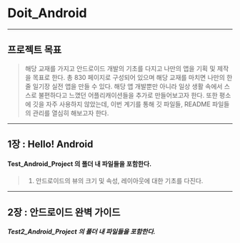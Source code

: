 # Doit_Android
-------------
## 프로젝트 목표
> 해당 교재를 가지고 안드로이드 개발의 기초를 다지고 나만의 앱을 기획 및 제작을 목표로 한다.
> 총 830 페이지로 구성되어 있으며 해당 교재를 마치면 나만의 한 줄 일기장 실전 앱을 만들 수 있다.
> 해당 앱 개발뿐만 아니라 일상 생활 속에서 스스로 불편하다고 느꼈던 어플리캐이션들을 추가로 만들어보고자 한다.
> 또한 평소에 깃을 자주 사용하지 않았는데, 이번 계기를 통해 깃 파일들, README 파일들의 관리를 열심히 해보고자 한다.

-------------

## 1장 : Hello! Android
#### Test_Android_Project 의 폴더 내 파일들을 포함한다.
> 1. 안드로이드의 뷰의 크기 및 속성, 레이아웃에 대한 기초를 다진다.

-------------

## 2장 : 안드로이드 완벽 가이드
##### Test2_Android_Project 의 폴더 내 파일들을 포함한다.
